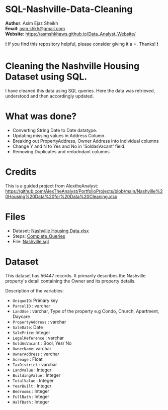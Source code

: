 # SQL-Nashville-Data-Cleaning

**Author**: Asim Ejaz Sheikh <br />
**Email**: asm.shkh@gmail.com <br />
**Website**: https://asmshkhaws.github.io/Data_Analyst_Website/ <br />

:exclamation: If you find this repository helpful, please consider giving it a :star:. Thanks! :exclamation:

# Cleaning the Nashville Housing Dataset using SQL.

I have cleaned this data using SQL queries. Here the data was retrieved, understood and then accordingly updated.

# What was done?
- Converting String Date to Date datatype.
- Updating missing values in Address Column.
- Breaking out PropertyAddress, Owner Address into individual columns
- Change Y and N to Yes and No in 'SoldasVacant' field.
- Removing Duplicates and redudndant columns

# Credits

This is a guided project from AlextheAnalyst: https://github.com/AlexTheAnalyst/PortfolioProjects/blob/main/Nashville%20Housing%20Data%20for%20Data%20Cleaning.xlsx

# Files
- Dataset: [Nashville Housing Data.xlsx](Dataset/Nashville_Housing_Data.xlsx)
- Steps: [Complete_Queries](SQL_QUERIES.md)
- File: [Nashville.sql](Nashville.sql)

# Dataset

This dataset has 56447 records. It primarily describes the Nashville property's detail containing the Owner and its property details.

Description of the variables:

- `UniqueID`: Primary key
- `ParcelID` : varchar
- `LandUse` : varchar, Type of the property e.g Condo, Church, Apartment, Daycare
- `PropertyAddress` : varchar
- `SaleDate`: Date
- `SalePrice`: Integer
- `LegalReference` : varchar 
- `SoldAsVacant` : Bool, Yes/ No
- `OwnerName`: varchar
- `OwnerAddress` : varchar
- `Acreage` : Float
- `TaxDistrict` : varchar
- `LandValue` : Integer
- `BuildingValue` : Integer
- `TotalValue` : Integer
- `YearBuilt` : Integer
- `Bedrooms` : Integer
- `FullBath` : Integer
- `HalfBath` : Integer
